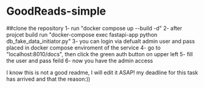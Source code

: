 # GoodReads-simple
##clone the repository 
1- run "docker compose up --build -d"
2- after projcet build run "docker-compose exec fastapi-app python db_fake_data_initiator.py"
3- you can login via defualt admin user and pass placed in docker compose enviroment of the service
4- go to "localhost:8010/docs", then click the green auth button on upper left
5- fill the user and pass feild 
6- now you have the admin access

I know this is not a good readme, I will edit it ASAP! my deadline for this task has arrived and that the reason:))
